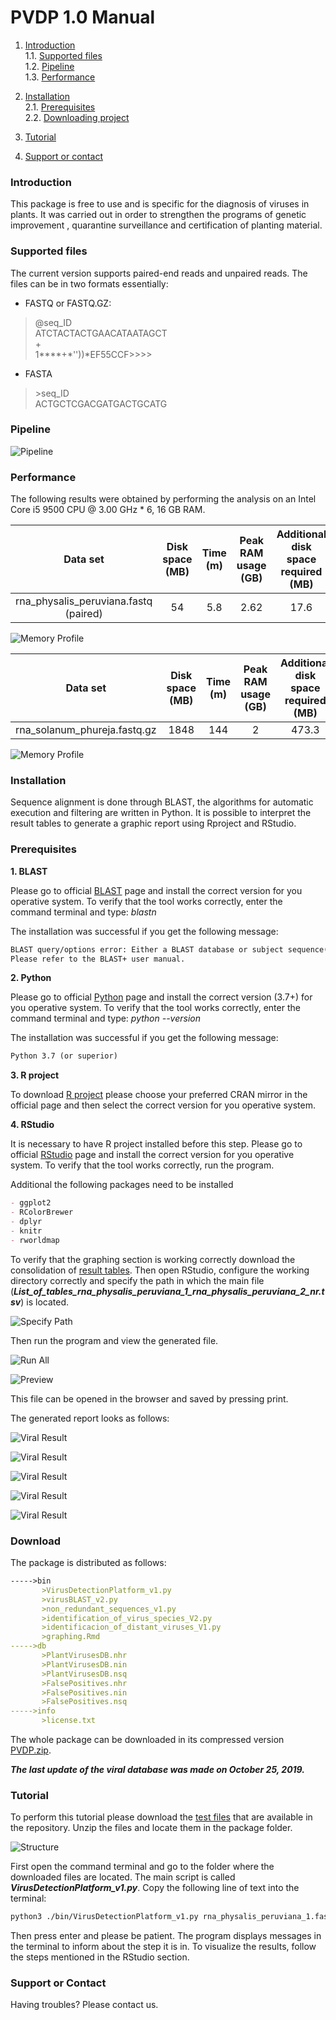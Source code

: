 # PVDP 1.0 Manual

1. [Introduction](#Introduction)  
   1.1. [Supported files](#supported)  
   1.2. [Pipeline](#Pipeline)  
   1.3. [Performance](#Performance)
   
2. [Installation](#Installation)  
   2.1. [Prerequisites](#Prerequisites)   
   2.2. [Downloading project](#Download)
  
3. [Tutorial](#Tutorial)  

4. [Support or contact](#Support)

<a name="Introduction"></a>
### Introduction

This package is free to use and is specific for the diagnosis of viruses in plants. It was carried out in order to strengthen the programs of genetic improvement , quarantine surveillance and certification
of planting material.

<a name="supported"></a>
### Supported files

The current version supports paired-end reads and unpaired reads. The files can be in two formats essentially:

- FASTQ or FASTQ.GZ:  

>@seq_ID  
>ATCTACTACTGAACATAATAGCT  
>+  
>1****+*''))*EF55CCF>>>>

- FASTA

> \>seq_ID  
>ACTGCTCGACGATGACTGCATG

<a name="Pipeline"></a>
### Pipeline

![Pipeline](/images/pvdp_pipeline.png)

<a name="Performance"></a>
### Performance

The following results were obtained by performing the analysis on an Intel Core i5 9500 CPU @ 3.00 GHz * 6, 16 GB RAM.

| Data set | Disk space (MB) | Time (m) | Peak RAM usage (GB) | Additional disk space required (MB) |  
| :---: | :---: | :---: | :---: | :---: |
| rna_physalis_peruviana.fastq (paired) | 54 | 5.8 | 2.62 | 17.6 |

![Memory Profile](/images/memory_profile_physalis.png)


| Data set | Disk space (MB) | Time (m) | Peak RAM usage (GB) | Additional disk space required (MB) |  
| :---: | :---: | :---: | :---: | :---: |
| rna_solanum_phureja.fastq.gz | 1848 | 144 | 2 | 473.3 |

![Memory Profile](/images/memory_profile_phureja.png)

<a name="Installation"></a>
### Installation

Sequence alignment is done through BLAST, the algorithms for automatic execution and filtering are written in Python. It is possible to interpret the result tables to generate a graphic report using Rproject and RStudio.

<a name="Prerequisites"></a>
### Prerequisites

**1. BLAST**

Please go to official [BLAST](https://blast.ncbi.nlm.nih.gov/Blast.cgi?CMD=Web&PAGE_TYPE=BlastDocs&DOC_TYPE=Download) page and install the correct version for you operative system. To verify that the tool works correctly, enter the command terminal and type: *blastn*

The installation was successful if you get the following message:

```markdown
BLAST query/options error: Either a BLAST database or subject sequence(s) must be specified
Please refer to the BLAST+ user manual.
```

**2. Python**

Please go to official [Python](https://www.python.org/downloads/) page and install the correct version (3.7+) for you operative system. To verify that the tool works correctly, enter the command terminal and type: *python --version*

The installation was successful if you get the following message:

```markdown
Python 3.7 (or superior)
```

**3. R project**

To download [R project](https://cran.r-project.org/mirrors.html) please choose your preferred CRAN mirror in the official page and then select the correct version for you operative system.

**4. RStudio**

It is necessary to have R project installed before this step. Please go to official [RStudio](https://rstudio.com/products/rstudio/download/) page and install the correct version for you operative system. To verify that the tool works correctly, run the program. 

Additional the following packages need to be installed

```markdown
- ggplot2
- RColorBrewer
- dplyr
- knitr
- rworldmap
```
To verify that the graphing section is working correctly download the consolidation of [result tables](https://github.com/biotecnologiamicrobianaunalmed/Plant-Virus-Detection-Package/blob/master/results_rna_physalis_peruviana.zip). Then open RStudio, configure the working directory correctly and specify the path in which the main file (***List_of_tables_rna_physalis_peruviana_1_rna_physalis_peruviana_2_nr.tsv***) is located.

![Specify Path](/images/specify_path.png)

Then run the program and view the generated file. 

![Run All](/images/run_all.png)

![Preview](/images/preview.png)

This file can be opened in the browser and saved by pressing print.

The generated report looks as follows:

![Viral Result](/images/vr1.png)

![Viral Result](/images/vr2.png)

![Viral Result](/images/vr3.png)

![Viral Result](/images/vr4.png)

![Viral Result](/images/vr5.png)

<a name="Download"></a>
### Download

The package is distributed as follows:

```markdown
----->bin
       >VirusDetectionPlatform_v1.py
       >virusBLAST_v2.py
       >non_redundant_sequences_v1.py
       >identification_of_virus_species_V2.py
       >identificacion_of_distant_viruses_V1.py
       >graphing.Rmd
----->db
       >PlantVirusesDB.nhr
       >PlantVirusesDB.nin
       >PlantVirusesDB.nsq
       >FalsePositives.nhr
       >FalsePositives.nin
       >FalsePositives.nsq
----->info
       >license.txt
```

The whole package can be downloaded in its compressed version [PVDP.zip](https://github.com/MicrobialBiotechnologyLaboratory/Virus-Detection-Package/blob/master/pvdp.zip). 

***The last update of the viral database was made on October 25, 2019.***

<a name="Tutorial"></a>
### Tutorial

To perform this tutorial please download the [test files](https://github.com/biotecnologiamicrobianaunalmed/Plant-Virus-Detection-Package/blob/master/test_files_rna_physalis_peruviana.zip) that are available in the repository. Unzip the files and locate them in the package folder.

![Structure](/images/main_folder.png)

First open the command terminal and go to the folder where the downloaded files are located. The main script is called ***VirusDetectionPlatform_v1.py***. Copy the following line of text into the terminal:

```markdown
python3 ./bin/VirusDetectionPlatform_v1.py rna_physalis_peruviana_1.fastq rna_physalis_peruviana_2.fastq
```
Then press enter and please be patient. The program displays messages in the terminal to inform about the step it is in. To visualize the results, follow the steps mentioned in the RStudio section.

<a name="Support"></a>
### Support or Contact

Having troubles? Please contact us.
